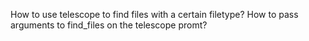 How to use telescope to find files with a certain filetype? How to pass arguments to find_files on the telescope promt? 